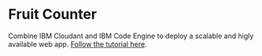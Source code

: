 # Fruit Counter

Combine IBM Cloudant and IBM Code Engine to deploy a scalable and higly available web app. [Follow the tutorial here](https://www.ibm.com/cloud/blog/ibm-code-engine-and-ibm-cloudant-serverless-data-and-infrastructure).

